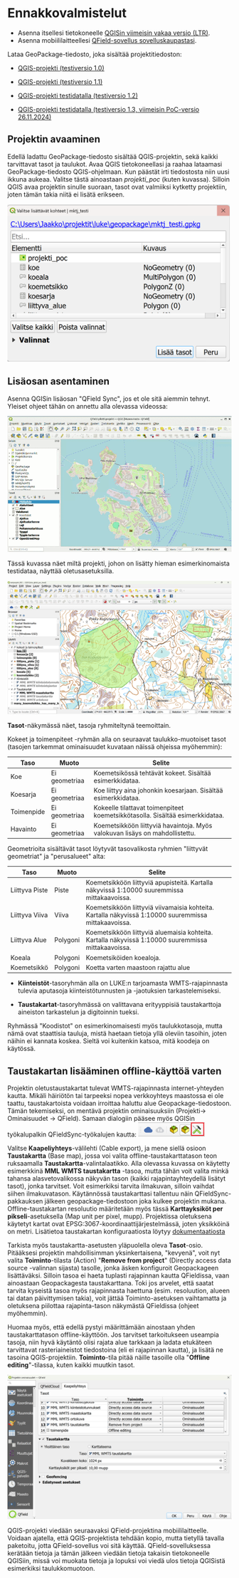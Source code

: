 # Ennakkovalmistelut

- Asenna itsellesi tietokoneelle [QGISin viimeisin vakaa versio (LTR)](https://qgis.org/fi/site/forusers/download.html).
- Asenna mobiililaitteellesi [QField-sovellus sovelluskaupastasi](https://qfield.org/).

Lataa GeoPackage-tiedosto, joka sisältää projektitiedoston: 

- [QGIS-projekti (testiversio 1.0)](https://drive.google.com/file/d/1AhPhCEMgjQIsPpOFmD4X_MawTv5-8__5/view?usp=drive_link)

- [QGIS-projekti (testiversio 1.1)](https://drive.google.com/file/d/1i85eHRIsx55Jhv2ZX2lRRFiNJ339A9jW/view?usp=drive_link)

- [QGIS-projekti testidatalla (testiversio 1.2)](https://drive.google.com/file/d/1qCH10srvvDcI-jfA6n98BYMIKlSGte0a/view?usp=drive_link)

- [QGIS-projekti testidatalla (testiversio 1.3, viimeisin PoC-versio 26.11.2024)](https://drive.google.com/file/d/1EiWKy6cvu7USGtkZUUDgKxS6s9AgF27s/view?usp=drive_link)

## Projektin avaaminen

Edellä ladattu GeoPackage-tiedosto sisältää QGIS-projektin, sekä kaikki tarvittavat tasot ja taulukot. Avaa QGIS tietokoneellasi ja raahaa lataamasi GeoPackage-tiedosto QGIS-ohjelmaan. Kun päästät irti tiedostosta niin uusi ikkuna aukeaa. Valitse tästä ainoastaan *projekti_poc* (kuten kuvassa). Silloin QGIS avaa projektin sinulle suoraan, tasot ovat valmiiksi kytketty projektiin, joten tämän takia niitä ei lisätä erikseen.

[<img src="img/gpkg_drag_and_drop.png" width="500" />](img/gpkg_drag_and_drop.png)

## Lisäosan asentaminen
Asenna QGISin lisäosan "QField Sync", jos et ole sitä aiemmin tehnyt. Yleiset ohjeet tähän on annettu alla olevassa videossa:

![QField Sync lisäosan asentaminen](img/asenna_qfield_lisaosa.gif)

Tässä kuvassa näet miltä projekti, johon on lisätty hieman esimerkinomaista testidataa, näyttää oletusasetuksilla. 

![QGIS-projekti](img/qgis_projekti.png)

**Tasot**-näkymässä näet, tasoja ryhmiteltynä teemoittain.

Kokeet ja toimenpiteet -ryhmän alla on seuraavat taulukko-muotoiset tasot (tasojen tarkemmat ominaisuudet kuvataan näissä ohjeissa myöhemmin):

| Taso | Muoto | Selite |
|----------|----------|----------|
| Koe| Ei geometriaa| Koemetsikössä tehtävät kokeet. Sisältää esimerkkidataa. |
| Koesarja | Ei geometriaa | Koe liittyy aina johonkin koesarjaan. Sisältää esimerkkidataa.  |
| Toimenpide | Ei geometriaa | Kokeelle tilattavat toimenpiteet koemetsikkötasolla. Sisältää esimerkkidataa. |
| Havainto| Ei geometriaa| Koemetsikköön liittyviä havaintoja. Myös valokuvan lisäys on mahdollistettu. |

Geometrioita sisältävät tasot löytyvät tasovalikosta ryhmien "liittyvät geometriat" ja "perusalueet" alta:

|Taso | Muoto | Selite |
|----------|----------|----------|
| Liittyva Piste| Piste | Koemetsikköön liittyviä apupisteitä. Kartalla näkyvissä 1:10000 suuremmissa mittakaavoissa. |
| Liittyva Viiva| Viiva | Koemetsikköön liittyviä viivamaisia kohteita. Kartalla näkyvissä 1:10000 suuremmissa mittakaavoissa.|
| Liittyva Alue| Polygoni | Koemetsikköön liittyviä aluemaisia kohteita. Kartalla näkyvissä 1:10000 suuremmissa mittakaavoissa.|
| Koeala | Polygoni | Koemetsiköiden koealoja. |
| Koemetsikkö | Polygoni | Koetta varten maastoon rajattu alue |

- **Kiinteistöt**-tasoryhmän alla on LUKE:n tarjoamasta WMTS-rajapinnasta tulevia aputasoja kiinteistötunnusten ja -jaotuksien tarkastelemiseksi.

- **Taustakartat**-tasoryhmässä on valittavana erityyppisiä taustakarttoja aineiston tarkastelun ja digitoinnin tueksi.

Ryhmässä "Koodistot" on esimerkinomaisesti myös taulukkotasoja, mutta nämä ovat staattisia tauluja, mistä haetaan tietoja yllä oleviin tasoihin, joten näihin ei kannata koskea. Sieltä voi kuitenkin katsoa, mitä koodeja on käytössä.

## Taustakartan lisääminen offline-käyttöä varten

Projektin oletustaustakartat tulevat WMTS-rajapinnasta internet-yhteyden kautta. Mikäli häiriötön tai tarpeeksi nopea verkkoyhteys maastossa ei ole taattu, taustakartoista voidaan irroittaa haluttu alue Geopackage-tiedostoon. Tämän tekemiseksi, on mentävä  projektin ominaisuuksiin (Projekti-> Ominaisuudet -> QField). Samaan dialogiin pääsee myös QGISin työkalupalkin QFieldSync-työkalujen kautta: [<img src="img/qfieldsync_toolbar.png" width="150" />](img/qfieldsync_toolbar.png)

  
Valitse **Kaapeliyhteys**-välilehti (Cable export), ja mene siellä osioon **Taustakartta** (Base map), jossa voi valita offline-taustakarttatason teon ruksaamalla **Taustakartta**-valintalaatikko. Alla olevassa kuvassa on käytetty esimerkkinä **MML WMTS taustakartta** -tasoa, mutta tähän voit valita minkä tahansa alasvetovalikossa näkyvän tason (kaikki rajapintayhteydellä lisätyt tasot), jonka tarvitset. Voit esimerkiksi tarvita ilmakuvan, silloin vaihdat siihen ilmakuvatason. Käytännössä taustakarttasi tallentuu näin QFieldSync-pakkauksen jälkeen geopackage-tiedostoon joka kulkee projektin mukana. Offline-taustakartan resoluutio määritetään myös tässä **Karttayksiköt per pikseli**-asetuksella (Map unit per pixel, mupp). Projektissa oletuksena käytetyt kartat ovat EPSG:3067-koordinaattijärjestelmässä, joten yksikköinä on metri. Lisätietoa taustakartan konfiguraatiosta löytyy [dokumentaatiosta](https://docs.qfield.org/get-started/tutorials/get-started-qfs/#base-map-configuration)

Tarkista myös taustakartta-asetusten yläpuolella oleva **Tasot**-osio. Pitääksesi projektin mahdollisimman yksinkertaisena, "kevyenä", voit nyt valita **Toiminto**-tilasta (Action) "**Remove from project**" (Directly access data source -valinnan sijasta) tasolle, jonka äsken konfiguroit Geopackageen lisättäväksi. Silloin tasoa ei haeta tuplasti rajapinnan kautta QFieldissa, vaan ainoastaan Geopackagesta taustakarttana. Toki jos arvelet, että saatat tarvita kyseistä tasoa myös rajapinnasta haettuna (esim. resoluution, alueen tai datan päivittymisen takia), voit jättää Toiminto-asetuksen vaihtamatta ja oletuksena piilottaa rajapinta-tason näkymästä QFieldissa (ohjeet myöhemmin).

Huomaa myös, että edellä pystyi määrittämään ainostaan yhden taustakarttatason offline-käyttöön. Jos tarvitset tarkoitukseen useampia tasoja, niin hyvä käytäntö olisi rajata alue tarkkaan ja ladata etukäteen tarvittavat rasteriaineistot tiedostoina (eli ei rajapinnan kautta), ja lisätä ne tasoina QGIS-projektiin. **Toiminto**-tila pitää näille tasoille olla "**Offline editing**"-tilassa, kuten kaikki muutkin tasot.

![Projektin ominaisuudet](img/configure_basemap.png)

QGIS-projekti viedään seuraavaksi QField-projektina mobiililaitteelle. Voidaan ajatella, että QGIS-projektista tehdään kopio, mutta tietyllä tavalla paketoitu, jotta QField-sovellus voi sitä käyttää. QField-sovelluksessa kerätään tietoja ja tämän jälkeen viedään tietoja takaisin tietokoneelle QGISiin, missä voi muokata tietoja ja lopuksi voi viedä ulos tietoja QGISistä esimerkiksi taulukkomuotoon.
